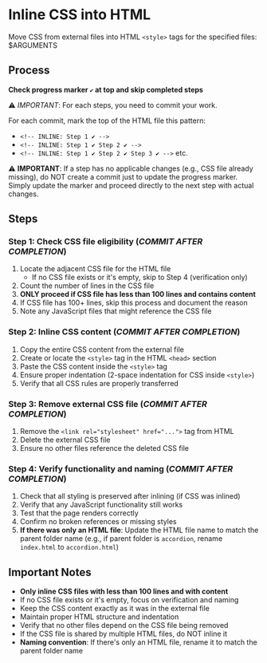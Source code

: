 # Inline CSS into HTML

Move CSS from external files into HTML `<style>` tags for the specified files: $ARGUMENTS

## Process

**Check progress marker `✔️` at top and skip completed steps**

⚠️ *IMPORTANT*: For each steps, you need to commit your work.

For each commit, mark the top of the HTML file this pattern:
- `<!-- INLINE: Step 1 ✔️ -->`
- `<!-- INLINE: Step 1 ✔️ Step 2 ✔️ -->`
- `<!-- INLINE: Step 1 ✔️ Step 2 ✔️ Step 3 ✔️ -->` etc.

⚠️ **IMPORTANT**: If a step has no applicable changes (e.g., CSS file already missing), do NOT create a commit just to update the progress marker. Simply update the marker and proceed directly to the next step with actual changes.

## Steps

### Step 1: Check CSS file eligibility (*COMMIT AFTER COMPLETION*)

1. Locate the adjacent CSS file for the HTML file
   - If no CSS file exists or it's empty, skip to Step 4 (verification only)
2. Count the number of lines in the CSS file
3. **ONLY proceed if CSS file has less than 100 lines and contains content**
4. If CSS file has 100+ lines, skip this process and document the reason
5. Note any JavaScript files that might reference the CSS file

### Step 2: Inline CSS content (*COMMIT AFTER COMPLETION*)

1. Copy the entire CSS content from the external file
2. Create or locate the `<style>` tag in the HTML `<head>` section
3. Paste the CSS content inside the `<style>` tag
4. Ensure proper indentation (2-space indentation for CSS inside `<style>`)
5. Verify that all CSS rules are properly transferred

### Step 3: Remove external CSS file (*COMMIT AFTER COMPLETION*)

1. Remove the `<link rel="stylesheet" href="...">` tag from HTML
2. Delete the external CSS file
3. Ensure no other files reference the deleted CSS file

### Step 4: Verify functionality and naming (*COMMIT AFTER COMPLETION*)

1. Check that all styling is preserved after inlining (if CSS was inlined)
2. Verify that any JavaScript functionality still works
3. Test that the page renders correctly
4. Confirm no broken references or missing styles
5. **If there was only an HTML file**: Update the HTML file name to match the parent folder name (e.g., if parent folder is `accordion`, rename `index.html` to `accordion.html`)

## Important Notes

- **Only inline CSS files with less than 100 lines and with content**
- If no CSS file exists or it's empty, focus on verification and naming
- Keep the CSS content exactly as it was in the external file
- Maintain proper HTML structure and indentation
- Verify that no other files depend on the CSS file being removed
- If the CSS file is shared by multiple HTML files, do NOT inline it
- **Naming convention**: If there's only an HTML file, rename it to match the parent folder name